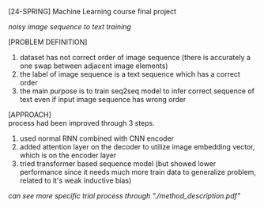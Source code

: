 [24-SPRING] Machine Learning course final project

*noisy image sequence to text training*

[PROBLEM DEFINITION]
1) dataset has not correct order of image sequence (there is accurately a one swap between adjacent image elements)
2) the label of image sequence is a text sequence which has a correct order
3) the main purpose is to train seq2seq model to infer correct sequence of text even if input image sequence has wrong order


   
[APPROACH]  
process had been improved through 3 steps.  

1) used normal RNN combined with CNN encoder
2) added attention layer on the decoder to utilize image embedding vector, which is on the encoder layer
3) tried transformer based sequence model (but showed lower performance since it needs much more train data to generalize problem, related to it's weak inductive bias)

*can see more specific trial process through "./method_description.pdf"*
